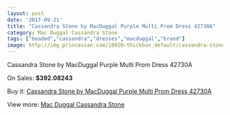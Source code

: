 ```yaml
---
layout: post
date: '2017-09-21'
title: "Cassandra Stone by MacDuggal Purple Multi Prom Dress 42730A"
category: Mac Duggal Cassandra Stone
tags: ["beaded","cassandra","dresses","macduggal","brand"]
image: http://img.princessan.com/10920-thickbox_default/cassandra-stone-by-macduggal-purple-multi-prom-dress-42730a.jpg
---
```

Cassandra Stone by MacDuggal Purple Multi Prom Dress 42730A

On Sales: **$392.08243**
<a href="https://www.princessan.com/en/mac-duggal-cassandra-stone/4903-cassandra-stone-by-macduggal-purple-multi-prom-dress-42730a.html"><amp-img layout="responsive" width="600" height="600" src="//img.princessan.com/10920-thickbox_default/cassandra-stone-by-macduggal-purple-multi-prom-dress-42730a.jpg" alt="Cassandra Stone by MacDuggal Purple Multi Prom Dress 42730A 0" /></a>

Buy it: [Cassandra Stone by MacDuggal Purple Multi Prom Dress 42730A](https://www.princessan.com/en/mac-duggal-cassandra-stone/4903-cassandra-stone-by-macduggal-purple-multi-prom-dress-42730a.html "Cassandra Stone by MacDuggal Purple Multi Prom Dress 42730A")

View more: [Mac Duggal Cassandra Stone](https://www.princessan.com/en/37-mac-duggal-cassandra-stone "Mac Duggal Cassandra Stone")